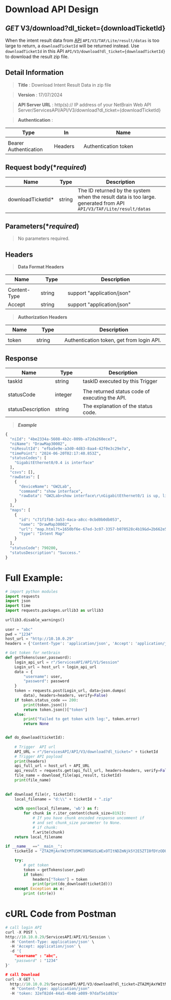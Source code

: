 
# Download API Design

## ***GET*** V3/download?dl_ticket={downloadTicketId}
When the intent result data from [API](https://github.com/NetBrainAPI/NetBrain-REST-API-R12.1/blob/main/REST%20APIs%20Documentation/TAF%20Lite%20(Triggered%20Automation%20Framework%20Lite)/3%20-%20Get%20NI%20running%20results%20of%20Trigger%20Task.md) `API/V3/TAF/Lite/result/datas` is too large to return, a `downloadTicketId` will be returned instead.
Use `downloadTicketId` in this API `API/V3/download?dl_ticket={downloadTicketId}` to download the result zip file.

## Detail Information

> **Title** : Download Intent Result Data in zip file<br>

> **Version** : 17/07/2024

> **API Server URL** : http(s):// IP address of your NetBrain Web API Server/ServicesAPI/API/V3/download?dl_ticket={downloadTicketId}

> **Authentication** : 

|**Type**|**In**|**Name**|
|------|------|------|
|<img width=100/>|<img width=100/>|<img width=500/>|
|Bearer Authentication| Headers | Authentication token | 

## Request body(****required***)
|**Name**|**Type**|**Description**|
|------|------|------|
|downloadTicketId*|string|The ID returned by the system when the result data is too large. <br> generated from API `API/V3/TAF/Lite/result/datas`|

## Parameters(****required***)
>No parameters required.


## Headers

> **Data Format Headers**

|**Name**|**Type**|**Description**|
|------|------|------|
|<img width=100/>|<img width=100/>|<img width=500/>|
| Content-Type | string  | support "application/json" |
| Accept | string  | support "application/json" |

> **Authorization Headers**

|**Name**|**Type**|**Description**|
|------|------|------|
|<img width=100/>|<img width=100/>|<img width=500/>|
| token | string  | Authentication token, get from login API. |

## Response

|**Name**|**Type**|**Description**|
|------|------|------|
|taskId|string|taskID executed by this Trigger|
|<img width=100/>|<img width=100/>|<img width=500/>|
|statusCode| integer | The returned status code of executing the API.  |
|statusDescription| string | The explanation of the status code.  |

> ***Example***


```python
{
  "niId": "4be2334a-5608-4b2c-809b-a72da260ece7",
  "niName": "DrawMap30002",
  "niResultId": "efba5e9e-a3d0-4d83-8aa4-42f0e3c29e7a",
  "timePoint": "2024-06-20T02:17:40.853Z",
  "statusCodes": [
    "GigabitEthernet0/0.4 is interface"
  ],
  "csvs": [],
  "rawDatas": [
    {
      "deviceName": "GW2Lab",
      "command": "show interface",
      "rawData": "GW2Lab>show interface\r\nGigabitEthernet0/1 is up, line protocol is up \r\n  Hardware is iGbE, address is f44e.051e.b600 (bia f44e.051e.b600)\r\n  MTU 1500 bytes, BW 1000000 Kbit/sec, DLY 10 usec, \r\n     reliability 255/255, txload 1/255, rxload 1/255\r\n  Encapsulation 802.1Q Virtual LAN, Vlan ID  1., loopback not set\r\n  Keepalive set (10 sec)\r\n  Full Duplex, 1Gbps, media type is RJ45\r\n  output flow-control is unsupported, input flow-control is unsupported\r\n  ARP type: ARPA, ARP Timeout 04:00:00\r\n  Last input 00:00:00, output 00:00:00, output hang never\r\n  Last clearing of \"show interface\" counters never\r\n  Input queue: 0/75/134/2307 (size/max/drops/flushes); Total output drops: 0\r\n  Queueing strategy: fifo\r\n  Output queue: 0/40 (size/max)\r\n  5 minute input rate 2722000 bits/sec, 2859 packets/sec\r\n  5 minute output rate 2427000 bits/sec, 2398 packets/sec\r\n     3360884949 packets input, 2528161170 bytes, 0 no buffer\r\n     Received 2077327882 broadcasts (0 IP multicasts)\r\n     0 runts, 0 giants, 0 throttles \r\n     0 input errors, 0 CRC, 0 frame, 0 overrun, 0 ignored\r\n     0 watchdog, 2562393 multicast, 0 pause input\r\n     262866017 packets output, 944523538 bytes, 0 underruns\r\n     0 output errors, 0 collisions, 0 interface resets\r\n     407895 unknown protocol drops\r\n     0 babbles, 0 late collision, 0 deferred\r\n     1 lost carrier, 0 no carrier, 0 pause output\r\n     0 output buffer failures, 0 output buffers swapped out\r\nGigabitEthernet0/0.4 is up, line protocol is up \r\n  ..."
    }
  ],
  "maps": [
    {
      "id": "c71f1fb8-3a53-4aca-a8cc-0cbd0b0db053",
      "name": "DrawMap30002",
      "url": "map.html?t=1650bf6e-67ed-3c07-3357-b070528c4b19&d=2b662e5d-fe4e-436a-8fa9-c847c1752511&id=c71f1fb8-3a53-4aca-a8cc-0cbd0b0db053&maptype=13",
      "type": "Intent Map"
    }
  ],
  "statusCode": 790200,
  "statusDescription": "Success."
}
```

# Full Example:

```python
# import python modules 
import requests
import json
import time
import requests.packages.urllib3 as urllib3
 
urllib3.disable_warnings()
 
user = "abc"
pwd = "1234"
host_url = "http://10.10.0.29"
headers = {'Content-Type': 'application/json', 'Accept': 'application/json'}

# Get token for netbrain
def getTokens(user,password):
    login_api_url = r"/ServicesAPI/API/V1/Session"
    Login_url = host_url + login_api_url
    data = {
        "username": user,
        "password": password
    }
    token = requests.post(Login_url, data=json.dumps(
        data), headers=headers, verify=False)
    if token.status_code == 200:
        print(token.json())
        return token.json()["token"]
    else:
        print("Failed to get token with log:", token.error)
        return None


def do_download(ticketId):
 
    # Trigger  API url
    API_URL = r"/ServicesAPI/API/V3/download?dl_ticket=" + ticketId
    # Trigger API payload
    print(headers)
    api_full_url = host_url + API_URL
    api_result = requests.get(api_full_url, headers=headers, verify=False)
    file_name = download_file(api_result, ticketId)
    print(file_name)
 
 
def download_file(r, ticketId):
    local_filename = "d:\\" + ticketId + ".zip"
 
    with open(local_filename, 'wb') as f:
        for chunk in r.iter_content(chunk_size=8192):
            # If you have chunk encoded response uncomment if
            # and set chunk_size parameter to None.
            # if chunk:
            f.write(chunk)
    return local_filename
 
if __name__ =="__main__": 
    ticketId = "ZTA2MjAxYWItMTU5MC00MGU5LWExOTItNDZmNjk5Y2E5ZTI0fDYzODU1NzkzMzE2ODgyNzA5Mg=="

    try:
        # get token
        token = getTokens(user,pwd)
        if token:
            headers["Token"] = token
            print(print(do_download(ticketId)))
    except Exception as e:
        print (str(e)) 
```

# cURL Code from Postman

```python
# call login API
curl -X POST \
http://10.10.0.29/ServicesAPI/API/V1/Session \
  -H 'Content-Type: application/json' \
  -H 'Accept: application/json' \
  -d '{
    "username" : "abc",
    "password" : "1234"  
}'

# call Download
curl -X GET \
  http://10.10.0.29/ServicesAPI/API/V3/download?dl_ticket=ZTA2MjAxYWItMTU5MC00MGU5LWExOTItNDZmNjk5Y2E5ZTI0fDYzODU1NzkzMzE2ODgyNzA5Mg== \
  -H "Content-Type: application/json"
  -H 'token: 32ef82d4-44a5-4b48-a089-97daf5e1d92e'
```
